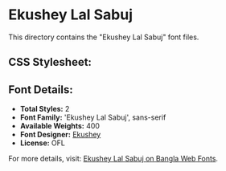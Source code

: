 # Ekushey Lal Sabuj

This directory contains the "Ekushey Lal Sabuj" font files.

## CSS Stylesheet:


## Font Details:
- **Total Styles:** 2
- **Font Family:** 'Ekushey Lal Sabuj', sans-serif
- **Available Weights:** 400
- **Font Designer:** [Ekushey](https://ekushey.org/)
- **License:** OFL

For more details, visit: [Ekushey Lal Sabuj on Bangla Web Fonts](https://banglawebfonts.pages.dev/ekushey-lal-sabuj/#about).
